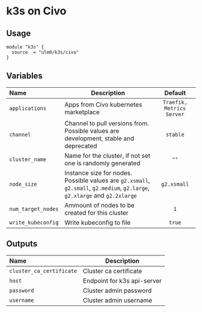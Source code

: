 # k3s on Civo

## Usage

```hcl
module "k3s" {
  source  = "ulm0/k3s/civo"
}
```

## Variables

|Name|Description|Default|
|:---|---|:---:|
|`applications`|Apps from Civo kubernetes marketplace|`Traefik, Metrics Server`|
|`channel`|Channel to pull versions from. Possible values are development, stable and deprecated|`stable`|
|`cluster_name`|Name for the cluster, if not set one is randomly generated|`""`|
|`node_size`|Instance size for nodes. Possible values are `g2.xsmall`, `g2.small`, `g2.medium`, `g2.large`, `g2.xlarge` and `g2.2xlarge`|`g2.xsmall`|
|`num_target_nodes`|Ammount of nodes to be created for this cluster|`1`|
|`write_kubeconfig`|Write kubeconfig to file|`true`|

## Outputs

|Name|Description|
|:---|---|
|`cluster_ca_certificate`|Cluster ca certificate|
|`host`|Endpoint for k3s api-server|
|`password`|Cluster admin password|
|`username`|Cluster admin username|
